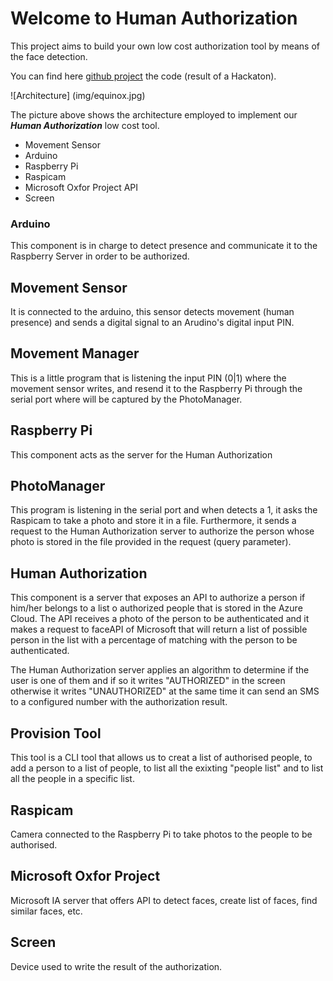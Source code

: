 # Welcome to Human Authorization

This project aims to build your own low cost authorization tool by means of the face detection.

You can find here [github project](https://github.com/lentregu/Equinox) the code (result of a Hackaton).


![Architecture] (img/equinox.jpg)

The picture above shows the architecture employed to implement our **_Human Authorization_** low cost tool.

+ Movement Sensor
+ Arduino
+ Raspberry Pi
+ Raspicam
+ Microsoft Oxfor Project API
+ Screen



### Arduino

This component is in charge to detect presence and communicate it to the Raspberry Server in order to be authorized.

## Movement Sensor

It is connected to the arduino, this sensor detects movement (human presence) and sends a digital signal to an Arudino's digital input PIN.

## Movement Manager

This is a little program that is listening the input PIN (0|1) where the movement sensor writes, and resend it to the Raspberry Pi through the serial port where will be captured by the PhotoManager.

## Raspberry Pi

This component acts as the server for the Human Authorization 

## PhotoManager

This program is listening in the serial port and when detects a 1, it asks the Raspicam to take a photo and store it in a file. Furthermore, it sends a request to the Human Authorization server to authorize the person whose photo is stored in the file provided in the request (query parameter).

## Human Authorization

This component is a server that exposes an API to authorize a person if him/her belongs to a list o authorized people that is stored in the Azure Cloud. The API receives a photo of the person to be authenticated and it makes a request to faceAPI of Microsoft that will return a list of possible person in the list with a percentage of matching with the person to be authenticated.

The Human Authorization server applies an algorithm to determine if the user is one of them and if so it writes "AUTHORIZED" in the screen otherwise it writes "UNAUTHORIZED" at the same time it can send an SMS to a configured number with the authorization result.

## Provision Tool

This tool is a CLI tool that allows us to creat a list of authorised people, to add a person to a list of people, to list all the exixting "people list" and to list all the people in a specific list.

## Raspicam

Camera connected to the Raspberry Pi to take photos to the people to be authorised.

## Microsoft Oxfor Project

Microsoft IA server that offers API to detect faces, create list of faces, find similar faces, etc.

## Screen

Device used to write the result of the authorization.
